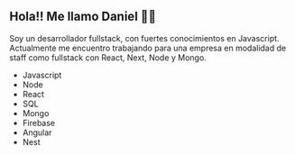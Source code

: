 ## Hola!! Me llamo Daniel 👋👋 
Soy un desarrollador fullstack, con fuertes conocimientos en Javascript.
Actualmente me encuentro trabajando para una empresa en modalidad de staff como fullstack con React, Next, Node y Mongo.

- Javascript
- Node
- React
- SQL
- Mongo
- Firebase 
- Angular
- Nest

<!---
dbdv/dbdv is a ✨ special ✨ repository because its `README.md` (this file) appears on your GitHub profile.
You can click the Preview link to take a look at your changes.
--->
